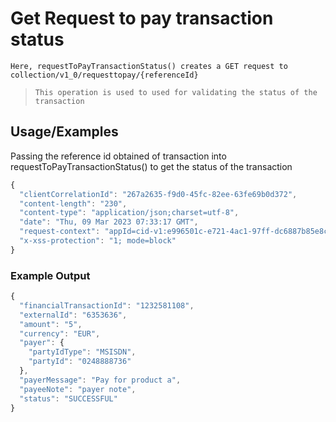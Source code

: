 # Get Request to pay transaction status

`Here, requestToPayTransactionStatus() creates a GET request to collection/v1_0/requesttopay/{referenceId}`

> `This operation is used to used for validating the status of the transaction `

## Usage/Examples

Passing the reference id obtained of transaction into requestToPayTransactionStatus() to get the status of the transaction

```javascript
{
  "clientCorrelationId": "267a2635-f9d0-45fc-82ee-63fe69b0d372",
  "content-length": "230",
  "content-type": "application/json;charset=utf-8",
  "date": "Thu, 09 Mar 2023 07:33:17 GMT",
  "request-context": "appId=cid-v1:e996501c-e721-4ac1-97ff-dc6887b85e8c",
  "x-xss-protection": "1; mode=block"
}
```

### Example Output

```javascript
{
  "financialTransactionId": "1232581108",
  "externalId": "6353636",
  "amount": "5",
  "currency": "EUR",
  "payer": {
    "partyIdType": "MSISDN",
    "partyId": "0248888736"
  },
  "payerMessage": "Pay for product a",
  "payeeNote": "payer note",
  "status": "SUCCESSFUL"
}
```